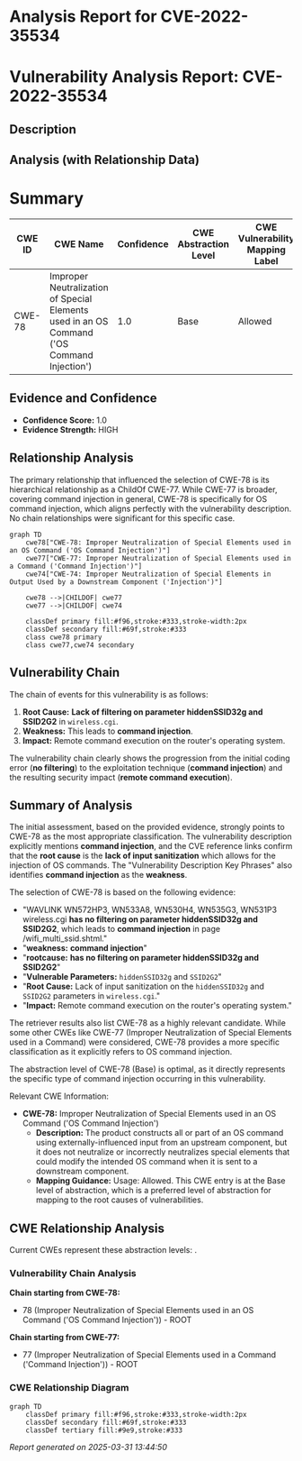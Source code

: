 # Analysis Report for CVE-2022-35534

# Vulnerability Analysis Report: CVE-2022-35534

## Description



## Analysis (with Relationship Data)

# Summary
| CWE ID | CWE Name | Confidence | CWE Abstraction Level | CWE Vulnerability Mapping Label | CWE-Vulnerability Mapping Notes |
|---|---|---|---|---|---|
| CWE-78 | Improper Neutralization of Special Elements used in an OS Command ('OS Command Injection') | 1.0 | Base | Allowed | Primary CWE |

## Evidence and Confidence

*   **Confidence Score:** 1.0
*   **Evidence Strength:** HIGH

## Relationship Analysis
The primary relationship that influenced the selection of CWE-78 is its hierarchical relationship as a ChildOf CWE-77. While CWE-77 is broader, covering command injection in general, CWE-78 is specifically for OS command injection, which aligns perfectly with the vulnerability description. No chain relationships were significant for this specific case.

```mermaid
graph TD
    cwe78["CWE-78: Improper Neutralization of Special Elements used in an OS Command ('OS Command Injection')"]
    cwe77["CWE-77: Improper Neutralization of Special Elements used in a Command ('Command Injection')"]
    cwe74["CWE-74: Improper Neutralization of Special Elements in Output Used by a Downstream Component ('Injection')"]

    cwe78 -->|CHILDOF| cwe77
    cwe77 -->|CHILDOF| cwe74
    
    classDef primary fill:#f96,stroke:#333,stroke-width:2px
    classDef secondary fill:#69f,stroke:#333
    class cwe78 primary
    class cwe77,cwe74 secondary
```

## Vulnerability Chain
The chain of events for this vulnerability is as follows:
1.  **Root Cause:** **Lack of filtering on parameter hiddenSSID32g and SSID2G2** in `wireless.cgi`.
2.  **Weakness:** This leads to **command injection**.
3.  **Impact:** Remote command execution on the router's operating system.

The vulnerability chain clearly shows the progression from the initial coding error (**no filtering**) to the exploitation technique (**command injection**) and the resulting security impact (**remote command execution**).

## Summary of Analysis
The initial assessment, based on the provided evidence, strongly points to CWE-78 as the most appropriate classification. The vulnerability description explicitly mentions **command injection**, and the CVE reference links confirm that the **root cause** is the **lack of input sanitization** which allows for the injection of OS commands. The "Vulnerability Description Key Phrases" also identifies **command injection** as the **weakness**.

The selection of CWE-78 is based on the following evidence:
*   "WAVLINK WN572HP3, WN533A8, WN530H4, WN535G3, WN531P3 wireless.cgi **has no filtering on parameter hiddenSSID32g and SSID2G2**, which leads to **command injection** in page /wifi_multi_ssid.shtml."
*   "**weakness:** **command injection**"
*   "**rootcause:** **has no filtering on parameter hiddenSSID32g and SSID2G2**"
*   "**Vulnerable Parameters:** `hiddenSSID32g` and `SSID2G2`"
*   "**Root Cause:** Lack of input sanitization on the `hiddenSSID32g` and `SSID2G2` parameters in `wireless.cgi`."
*   "**Impact:** Remote command execution on the router's operating system."

The retriever results also list CWE-78 as a highly relevant candidate. While some other CWEs like CWE-77 (Improper Neutralization of Special Elements used in a Command) were considered, CWE-78 provides a more specific classification as it explicitly refers to OS command injection.

The abstraction level of CWE-78 (Base) is optimal, as it directly represents the specific type of command injection occurring in this vulnerability.

Relevant CWE Information:
*   **CWE-78:** Improper Neutralization of Special Elements used in an OS Command ('OS Command Injection')
    *   **Description:** The product constructs all or part of an OS command using externally-influenced input from an upstream component, but it does not neutralize or incorrectly neutralizes special elements that could modify the intended OS command when it is sent to a downstream component.
    *   **Mapping Guidance:** Usage: Allowed. This CWE entry is at the Base level of abstraction, which is a preferred level of abstraction for mapping to the root causes of vulnerabilities.


## CWE Relationship Analysis

Current CWEs represent these abstraction levels: .


### Vulnerability Chain Analysis

**Chain starting from CWE-78:**
- 78 (Improper Neutralization of Special Elements used in an OS Command ('OS Command Injection')) - ROOT


**Chain starting from CWE-77:**
- 77 (Improper Neutralization of Special Elements used in a Command ('Command Injection')) - ROOT



### CWE Relationship Diagram

```mermaid
graph TD
    classDef primary fill:#f96,stroke:#333,stroke-width:2px
    classDef secondary fill:#69f,stroke:#333
    classDef tertiary fill:#9e9,stroke:#333
```



*Report generated on 2025-03-31 13:44:50*

